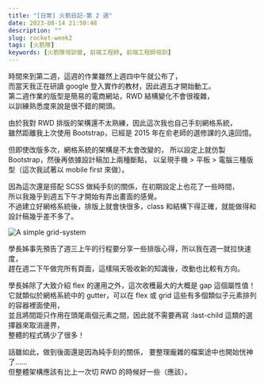 ```yaml
---
title: "[日常] 火箭日記-第 2 週"
date: 2023-08-14 21:50:48
description: ""
slug: rocket-week2
tags: [火箭隊]
keywords: [火箭隊培訓營, 前端工程師, 前端工程師培訓]
---
```


時間來到第二週，這週的作業雖然上週四中午就公布了，  
而當天我正在研讀 google 登入實作的教材，因此週五才開始動工。  
第二週作業的版型是簡易的電商網站，RWD 結構變化不會很複雜，  
以訓練熟悉度來說是很不錯的開頭。

<!-- truncate -->

由於我對 RWD 排版的架構還不太熟練，因此這次我也自己手刻網格系統，  
雖然距離我上次使用 Bootstrap，已經是 2015 年在俞老師的選修課的久遠回憶。

但即使改版多次，網格系統的架構是不太會改變的，
所以設定上就仿製 Bootstrap，然後再依據設計稿加上兩種斷點，
以呈現手機 > 平板 > 電腦三種版型（這次我試著以 mobile first 來做）。

因為這次還是搭配 SCSS 做純手刻的關係，在初期設定上也花了一些時間，  
所以我幾乎到週五下午才開始有弄出畫面的感覺。  
不過建立好網格系統後，排版上就會快很多，class 和結構下得正確，就能做得和設計稿幾乎差不多了。

![A simple grid-system](https://drive.google.com/uc?export=view&id=1ywejIybg7yiO0TlGkR_JqGWvCtlLgX5h)

學長姊事先預告了週三上午的行程要分享一些排版心得，所以我在週一就拉快速度，  
趕在週二下午做完所有頁面，這樣隔天吸收新的知識後，改動也比較有方向。

學長姊除了大致介紹 flex 的運用之外，這次收穫最大的大概是 gap 這個屬性值！  
它就類似於網格系統中的 gutter，可以在 flex 或 grid 這些有多個類似子元素排列的容器裡面使用，  
並且將間距只作用在頭尾兩個元素之間，因此就不需要再寫 :last-child 這類的選擇器來取消邊界，  
整體的程式碼少了很多！

話雖如此，做到後面還是因為純手刻的關係，
要整理龐雜的檔案途中也開始恍神了......  
但整體架構應該有比上一次切 RWD 的時候好一些（應該）。
